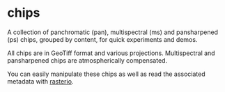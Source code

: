 # chips

A collection of panchromatic (pan), multispectral (ms) and pansharpened (ps) chips, grouped by content, for quick experiments and demos.

All chips are in GeoTiff format and various projections. Multispectral and pansharpened chips are atmospherically compensated.

You can easily manipulate these chips as well as read the associated metadata with [rasterio](https://github.com/mapbox/rasterio).
